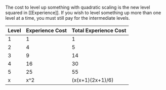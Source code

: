 The cost to level up something with quadratic scaling is the new level squared in [[Experience]]. If you wish to level something up more than one level at a time, you must still pay for the intermediate levels.

|Level|Experience Cost|Total Experience Cost|
|-|-|-|
|1|1|1|
|2|4|5|
|3|9|14|
|4|16|30|
|5|25|55|
|x|x^2|(x(x+1)(2x+1)/6)|

